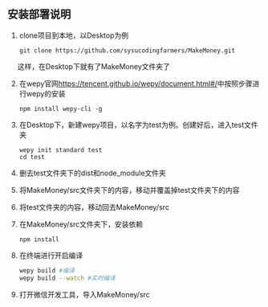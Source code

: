 ## 安装部署说明
1. clone项目到本地，以Desktop为例

   ```
   git clone https://github.com/sysucodingfarmers/MakeMoney.git
   ```

&nbsp;&nbsp;&nbsp;&nbsp;     这样，在Desktop下就有了MakeMoney文件夹了<br/>

2. 在wepy官网<https://tencent.github.io/wepy/document.html#/>中按照步骤进行wepy的安装

   ```
   npm install wepy-cli -g
   ```

3. 在Desktop下，新建wepy项目，以名字为test为例。创建好后，进入test文件夹

   ```
   wepy init standard test
   cd test
   ```

4. 删去test文件夹下的dist和node_module文件夹

5. 将MakeMoney/src文件夹下的内容，移动并覆盖掉test文件夹下的内容

6. 将test文件夹的内容，移动回去MakeMoney/src

7. 在MakeMoney/src文件夹下，安装依赖

   ```
   npm install
   ```

8. 在终端进行开启编译

   ```bash
   wepy build #编译
   wepy build --watch #实时编译
   ```

9. 打开微信开发工具，导入MakeMoney/src
